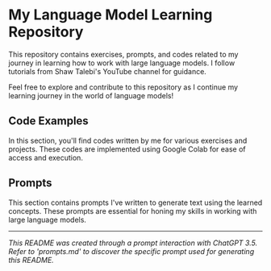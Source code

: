 # My Language Model Learning Repository

This repository contains exercises, prompts, and codes related to my journey in learning how to work with large language models. I follow tutorials from Shaw Talebi's YouTube channel for guidance.

Feel free to explore and contribute to this repository as I continue my learning journey in the world of language models!


## Code Examples
In this section, you'll find codes written by me for various exercises and projects. These codes are implemented using Google Colab for ease of access and execution.


## Prompts
This section contains prompts I've written to generate text using the learned concepts. These prompts are essential for honing my skills in working with large language models.



---

*This README was created through a prompt interaction with ChatGPT 3.5. Refer to 'prompts.md' to discover the specific prompt used for generating this README.*

